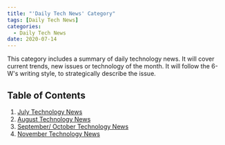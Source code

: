 ```yaml
---
title: "'Daily Tech News' Category"
tags: [Daily Tech News]
categories:
  - Daily Tech News
date: 2020-07-14
---
```


This category includes a summary of daily technology news. It will cover current trends, new issues or technology of the month. It will follow the 6-W's writing style, to strategically describe the issue.


## Table of Contents
1. [July Technology News](https://chaerim-kim.github.io/daily%20tech%20news/News-July/)
2. [August Technology News](https://chaerim-kim.github.io/daily%20tech%20news/News-August/)
3. [September/ October Technology News](https://chaerim-kim.github.io/daily%20tech%20news/News-SeptOct/)
4. [November Technology News](https://chaerim-kim.github.io/daily%20tech%20news/News-Nov/)
